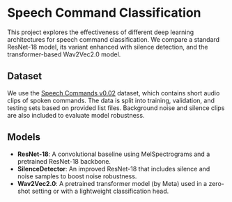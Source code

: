 # Speech Command Classification

This project explores the effectiveness of different deep learning architectures for speech command classification. We compare a standard ResNet-18 model, its variant enhanced with silence detection, and the transformer-based Wav2Vec2.0 model.

## Dataset

We use the [Speech Commands v0.02](https://arxiv.org/abs/1804.03209) dataset, which contains short audio clips of spoken commands. The data is split into training, validation, and testing sets based on provided list files. Background noise and silence clips are also included to evaluate model robustness.

## Models

- **ResNet-18**: A convolutional baseline using MelSpectrograms and a pretrained ResNet-18 backbone.  
- **SilenceDetector**: An improved ResNet-18 that includes silence and noise samples to boost noise robustness.  
- **Wav2Vec2.0**: A pretrained transformer model (by Meta) used in a zero-shot setting or with a lightweight classification head.
